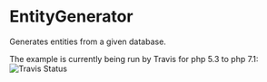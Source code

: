 # EntityGenerator
Generates entities from a given database.

The example is currently being run by Travis for php 5.3 to php 7.1: ![Travis Status](https://travis-ci.org/Idrinth/EntityGenerator.svg?branch=master)
